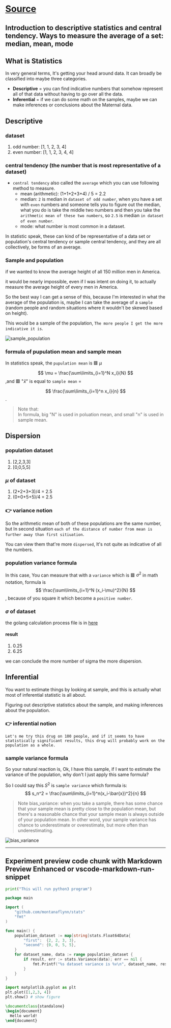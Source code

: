 # [Source](https://www.youtube.com/watch?v=uhxtUt_-GyM&list=PL1328115D3D8A2566&ab_channel=KhanAcademy)

## Introduction to descriptive statistics and central tendency. Ways to measure the average of a set: median, mean, mode

## What is Statistics
In very general terms, It's getting your head around data.
It can broadly be classified into maybe three categories.
- **Descriptive** = you can find indicative numbers that somehow represent all of that data without having to go over all the data.
- **Inferential** = if we can do some math on the samples, maybe we can make inferences or conclusions about the Maternal data.

## Descriptive
### dataset
1. odd number: [1, 1, 2, 3, 4]
2. even number: [1, 1, 2, 3, 4, 4]
### central tendency (the number that is most representative of a dataset)
- `central tendency` also called the `average` which you can use following method to measure.
    - mean (arithmetic): (1+1+2+3+4) / 5 = 2.2
    - median: `2` is median in `dataset of odd number`, when you have a set with `even` numbers and someone tells you to figure out the median, what you do is take the middle two numbers and then you take the `arithmetic mean of these two numbers`, so `2.5` is median `in dataset of even number`.
    - mode: what number is most common in a dataset.

In statistic speak, these can kind of be representative of a data set or population's central tendency or sample central tendency, and they are all collectively, be forms of an average.

### Sample and population
if we wanted to know the average height of all 150 million men in America.

it would be nearly impossible, even if I was intent on doing it, to actually measure the average height of every men in America.

So the best way I can get a sense of this, because I'm interested in what the average of the population is, maybe I can take the average of a `sample` (random people and random situations where it wouldn't be skewed based on height).

This would be a sample of the population, `The more people I get the more indicative it is`.

![sample_population](./sample_population.drawio.svg)

### formula of pupulation mean and sample mean 
In statistics speak, the `pupulation mean` is 🟥 $\mu$
$$
	\mu = \frac{\sum\limits_{i=1}^N x_i}{N}
$$ 
,and 🟥 "$\bar{x}$" is equal to `sample mean` = 
$$
	\frac{\sum\limits_{i=1}^n x_i}{n}
$$.

> Note that:\
In formula, big "N" is used in poluation mean, and small "n" is used in sample mean.

## Dispersion
### population dataset
1. [2,2,3,3]
2. [0,0,5,5]
### $\mu$ of dataset
1. (2+2+3+3)/4 = 2.5
2. (0+0+5+5)/4 = 2.5

### 👉 variance notion
So the arithmetic mean of both of these populations are the same number, but In second situation `each of the distance of number from mean is further away than first sitiuation`.

You can view them that're more `dispersed`, It's not quite as indicative of all the numbers.

###  population variance formula
In this case, You can measure that with a `variance` which is 🟥 $\sigma^2$ in math notation, formula is 
$$
	\frac{\sum\limits_{i=1}^N (x_i-\mu)^2}{N}
$$, because of you square it which become a `positive number`.

### $\sigma$ of dataset
the golang calculation process file is in [here](./stat_func/basic_concept.go)
#### result
1. 0.25
2. 6.25

we can conclude the more number of sigma the more dispersion.

## Inferential
You want to estimate things by looking at sample, and this is actually what most of inferential statistic is all about.

Figuring out descriptive statistics about the sample, and making inferences about the population.

### 👉 inferential notion
`Let's me try this drug on 100 people, and if it seems to have statistically significant results, this drug will probably work on the population as a whole.`

### sample variance formula
So your natural reaction is, Ok, I have this sample, if I want to estimate the variance of the population, why don't I just apply this same formula?

So I could say this $S^2$ is `sample variance` which formula is: 
$$
	s_n^2 = \frac{\sum\limits_{i=1}^n(x_i-\bar{x})^2}{n}
$$



> Note bias_variance:
> when you take a sample, there has some chance that your sample mean is pretty close to the population mean, but there's a reasonable chance that your sample mean is always outside of your population mean. 
> In other word, your sample variance has chance to underestimate or overestimate, but more often than underestimating.


![bias_variance](./bias_variance.drawio.svg)


-----
## Experiment preview code chunk with Markdown Preview Enhanced or vscode-markdown-run-snippet

```python {cmd=true}
print("This will run python3 program")
```

```go
package main

import (
	"github.com/montanaflynn/stats"
  	"fmt"
)

func main() {
	population_dataset := map[string]stats.Float64Data{
		"first":  {2, 2, 3, 3},
		"second": {0, 0, 5, 5},
	}
	for dataset_name, data := range population_dataset {
		if result, err := stats.Variance(data); err == nil {
			fmt.Printf("%s dataset variance is %v\n", dataset_name, result)
		}
	}
}
```

```python {cmd=true matplotlib=true}
import matplotlib.pyplot as plt
plt.plot([1,2,3, 4])
plt.show() # show figure
```

```latex {cmd=true}
\documentclass{standalone}
\begin{document}
  Hello world!
\end{document}
```